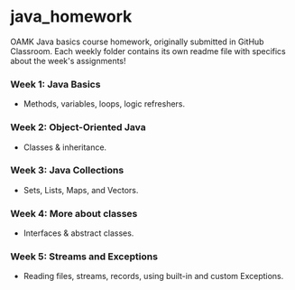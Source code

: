 # java_homework

OAMK Java basics course homework, originally submitted in GitHub Classroom. Each weekly folder contains its own readme file with specifics about the week's assignments!

### Week 1: Java Basics
- Methods, variables, loops, logic refreshers.

### Week 2: Object-Oriented Java
- Classes & inheritance.
  
### Week 3: Java Collections
- Sets, Lists, Maps, and Vectors.

### Week 4: More about classes
- Interfaces & abstract classes.

### Week 5: Streams and Exceptions
- Reading files, streams, records, using built-in and custom Exceptions.
